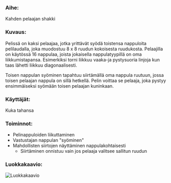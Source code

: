 ### Aihe:
Kahden pelaajan shakki

### Kuvaus:
Pelissä on kaksi pelaajaa, jotka yrittävät syödä toistensa nappuloita pelilaudalla, joka muodostuu 8 x 8 ruudun kokoisesta ruudukosta. Pelaajilla on käytössä 16 nappulaa, joista jokaisella nappulatyypillä on oma liikkumistapansa. Esimerkiksi torni liikkuu vaaka-ja pystysuoria linjoja kun taas lähetti liikkuu diagonaalisesti.

Toisen nappulan syöminen tapahtuu siirtämällä oma nappula ruutuun, jossa toisen pelaajan nappula on sillä hetkellä.
Pelin voittaa se pelaaja, joka pystyy ensimmäiseksi syömään toisen pelaajan kuninkaan.

### Käyttäjät:
Kuka tahansa

### Toiminnot:
- Pelinappuloiden liikuttaminen
- Vastustajan nappulan "syöminen"
- Mahdollisten siirtojen näyttäminen nappulakohtaisesti
	* Siirtäminen onnistuu vain jos pelaaja valitsee sallitun ruudun

### Luokkakaavio:

![Luokkakaavio](/sambo1111/shakki/dokumentointi/luokkakaavio.JPG "Luokkakaavio")
